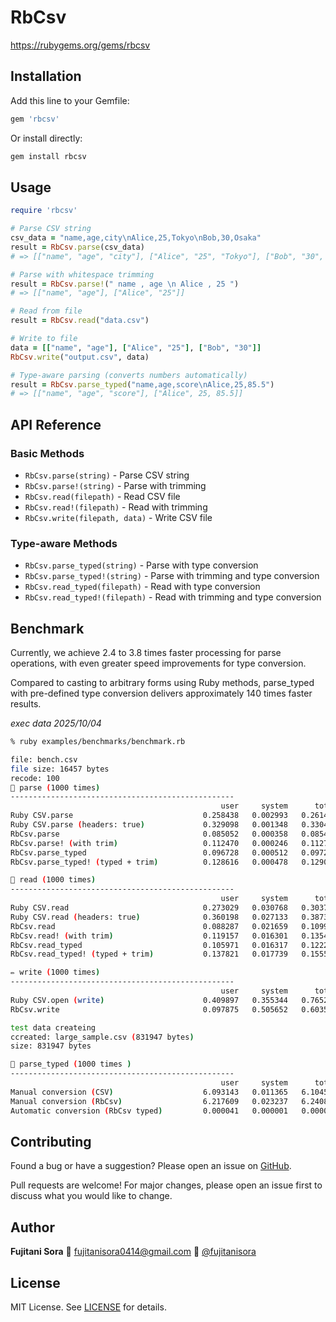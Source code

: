 # RbCsv

https://rubygems.org/gems/rbcsv

## Installation

Add this line to your Gemfile:

```ruby
gem 'rbcsv'
```

Or install directly:

```bash
gem install rbcsv
```

## Usage

```ruby
require 'rbcsv'

# Parse CSV string
csv_data = "name,age,city\nAlice,25,Tokyo\nBob,30,Osaka"
result = RbCsv.parse(csv_data)
# => [["name", "age", "city"], ["Alice", "25", "Tokyo"], ["Bob", "30", "Osaka"]]

# Parse with whitespace trimming
result = RbCsv.parse!(" name , age \n Alice , 25 ")
# => [["name", "age"], ["Alice", "25"]]

# Read from file
result = RbCsv.read("data.csv")

# Write to file
data = [["name", "age"], ["Alice", "25"], ["Bob", "30"]]
RbCsv.write("output.csv", data)

# Type-aware parsing (converts numbers automatically)
result = RbCsv.parse_typed("name,age,score\nAlice,25,85.5")
# => [["name", "age", "score"], ["Alice", 25, 85.5]]
```

## API Reference

### Basic Methods
- `RbCsv.parse(string)` - Parse CSV string
- `RbCsv.parse!(string)` - Parse with trimming
- `RbCsv.read(filepath)` - Read CSV file
- `RbCsv.read!(filepath)` - Read with trimming
- `RbCsv.write(filepath, data)` - Write CSV file

### Type-aware Methods
- `RbCsv.parse_typed(string)` - Parse with type conversion
- `RbCsv.parse_typed!(string)` - Parse with trimming and type conversion
- `RbCsv.read_typed(filepath)` - Read with type conversion
- `RbCsv.read_typed!(filepath)` - Read with trimming and type conversion

## Benchmark

Currently, we achieve 2.4 to 3.8 times faster processing for parse operations, with even greater speed improvements for type conversion.

Compared to casting to arbitrary forms using Ruby methods, parse_typed with pre-defined type conversion delivers approximately 140 times faster results.

*exec data 2025/10/04*
```sh
% ruby examples/benchmarks/benchmark.rb

file: bench.csv
file size: 16457 bytes
recode: 100
🚀 parse (1000 times)
--------------------------------------------------
                                               user     system      total        real
Ruby CSV.parse                             0.258438   0.002993   0.261431 (  0.261500)
Ruby CSV.parse (headers: true)             0.329098   0.001348   0.330446 (  0.330398)
RbCsv.parse                                0.085052   0.000358   0.085410 (  0.085403)
RbCsv.parse! (with trim)                   0.112470   0.000246   0.112716 (  0.112703)
RbCsv.parse_typed                          0.096728   0.000512   0.097240 (  0.097227)
RbCsv.parse_typed! (typed + trim)          0.128616   0.000478   0.129094 (  0.129075)

📁 read (1000 times)
--------------------------------------------------
                                               user     system      total        real
Ruby CSV.read                              0.273029   0.030768   0.303797 (  0.398752)
Ruby CSV.read (headers: true)              0.360198   0.027133   0.387331 (  0.478200)
RbCsv.read                                 0.088287   0.021659   0.109946 (  0.169075)
RbCsv.read! (with trim)                    0.119157   0.016301   0.135458 (  0.149894)
RbCsv.read_typed                           0.105971   0.016317   0.122288 (  0.136625)
RbCsv.read_typed! (typed + trim)           0.137821   0.017739   0.155560 (  0.174861)

✏️ write (1000 times)
--------------------------------------------------
                                               user     system      total        real
Ruby CSV.open (write)                      0.409897   0.355344   0.765241 (  1.894642)
RbCsv.write                                0.097875   0.505652   0.603527 (  1.595586)

test data createing
ccreated: large_sample.csv (831947 bytes)
size: 831947 bytes

🔢 parse_typed (1000 times )
--------------------------------------------------
                                               user     system      total        real
Manual conversion (CSV)                    6.093143   0.011365   6.104508 (  6.104026)
Manual conversion (RbCsv)                  6.217609   0.023237   6.240846 (  6.287587)
Automatic conversion (RbCsv typed)         0.000041   0.000001   0.000042 (  0.000041)
```


## Contributing

Found a bug or have a suggestion? Please open an issue on [GitHub](https://github.com/fs0414/r_csv).

Pull requests are welcome! For major changes, please open an issue first to discuss what you would like to change.

## Author

**Fujitani Sora**
📧 fujitanisora0414@gmail.com
🐙 [@fujitanisora](https://github.com/fs0414)

## License

MIT License. See [LICENSE](https://opensource.org/licenses/MIT) for details.

